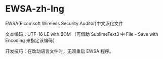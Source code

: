 EWSA-zh-lng
====
EWSA(Elcomsoft Wireless Security Auditor)中文汉化文件

文本编码：UTF-16 LE with BOM （可借助 SublimeText3 中 File - Save with Encoding 来指定该编码）

开发技巧：在改动语言文件时，无须重启 EWSA 程序。
